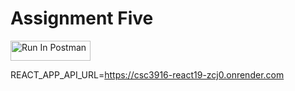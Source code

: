 # Assignment Five

[<img src="https://run.pstmn.io/button.svg" alt="Run In Postman" style="width: 128px; height: 32px;">](https://app.getpostman.com/run-collection/41496288-7445482d-c94d-44b5-a88f-694be72b8c2f?action=collection%2Ffork&source=rip_markdown&collection-url=entityId%3D41496288-7445482d-c94d-44b5-a88f-694be72b8c2f%26entityType%3Dcollection%26workspaceId%3Dcc3bad96-7c40-4ea9-beba-0873405461fa#?env%5Braphael-hw4%5D=W3sia2V5IjoiSldUIiwidmFsdWUiOiIiLCJlbmFibGVkIjp0cnVlLCJ0eXBlIjoiYW55Iiwic2Vzc2lvblZhbHVlIjoiSldULi4uIiwiY29tcGxldGVTZXNzaW9uVmFsdWUiOiJKV1QgZXlKaGJHY2lPaUpJVXpJMU5pSXNJblI1Y0NJNklrcFhWQ0o5LmV5SnBaQ0k2SWpZM1pXUTRZbVkxTlRZeE1tTXhNREEyTkRsbE56RTJaU0lzSW5WelpYSnVZVzFsSWpvaVltRjBiV0Z1TWlJc0ltbGhkQ0k2TVRjME16WXpORGN4TUgwLkx2UEJSRmVaZDJ6WnBGTTRPMVpvSWt3ekxRRFgtSlVDd0U1X0w0UnlyTU0iLCJzZXNzaW9uSW5kZXgiOjB9XQ==)

REACT_APP_API_URL=https://csc3916-react19-zcj0.onrender.com
